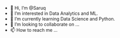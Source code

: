 - 👋 Hi, I’m @Saruq
- 👀 I’m interested in Data Analytics and ML.
- 🌱 I’m currently learning Data Science and Python.
- 💞️ I’m looking to collaborate on ...
- 📫 How to reach me ...

<!---
Saruq/Saruq is a ✨ special ✨ repository because its `README.md` (this file) appears on your GitHub profile.
You can click the Preview link to take a look at your changes.
--->
